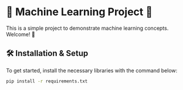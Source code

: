 # 🤖 Machine Learning Project 🧠

This is a simple project to demonstrate machine learning concepts. Welcome! 🚀

## 🛠️ Installation & Setup

To get started, install the necessary libraries with the command below:
```bash
pip install -r requirements.txt
